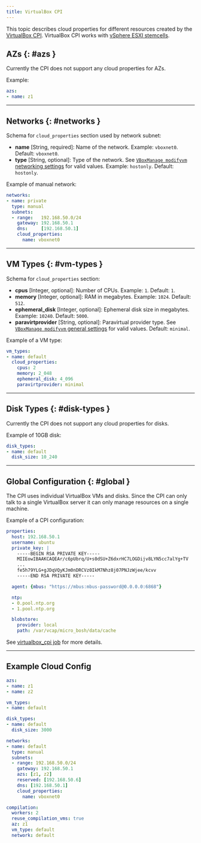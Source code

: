```yaml
---
title: VirtualBox CPI
---
```


This topic describes cloud properties for different resources created by the [VirtualBox CPI](https://bosh.io/releases/github.com/cppforlife/bosh-virtualbox-cpi-release). VirtualBox CPI works with [vSphere ESXI stemcells](https://bosh.io/stemcells/bosh-vsphere-esxi-ubuntu-trusty-go_agent).

## AZs {: #azs }

Currently the CPI does not support any cloud properties for AZs.

Example:

```yaml
azs:
- name: z1
```

---
## Networks {: #networks }

Schema for `cloud_properties` section used by network subnet:

* **name** [String, required]: Name of the network. Example: `vboxnet0`. Default: `vboxnet0`.
* **type** [String, optional]: Type of the network. See [`VBoxManage modifyvm` networking settings](https://www.virtualbox.org/manual/ch08.html#idp46691722135120) for valid values. Example: `hostonly`. Default: `hostonly`.

Example of manual network:

```yaml
networks:
- name: private
  type: manual
  subnets:
  - range:   192.168.50.0/24
    gateway: 192.168.50.1
    dns:     [192.168.50.1]
    cloud_properties:
      name: vboxnet0
```

---
## VM Types {: #vm-types }

Schema for `cloud_properties` section:

* **cpus** [Integer, optional]: Number of CPUs. Example: `1`. Default: `1`.
* **memory** [Integer, optional]: RAM in megabytes. Example: `1024`. Default: `512`.
* **ephemeral_disk** [Integer, optional]: Ephemeral disk size in megabytes. Example: `10240`. Default: `5000`.
* **paravirtprovider** [String, optional]: Paravirtual provider type. See [`VBoxManage modifyvm` general settings](https://www.virtualbox.org/manual/ch08.html#idp46691713664256) for valid values. Default: `minimal`.

Example of a VM type:

```yaml
vm_types:
- name: default
  cloud_properties:
    cpus: 2
    memory: 2_048
    ephemeral_disk: 4_096
    paravirtprovider: minimal
```

---
## Disk Types {: #disk-types }

Currently the CPI does not support any cloud properties for disks.

Example of 10GB disk:

```yaml
disk_types:
- name: default
  disk_size: 10_240
```

---
## Global Configuration {: #global }

The CPI uses individual VirtualBox VMs and disks. Since the CPI can only talk to a single VirtualBox server it can only manage resources on a single machine.

Example of a CPI configuration:

```yaml
properties:
  host: 192.168.50.1
  username: ubuntu
  private_key: |
    -----BEGIN RSA PRIVATE KEY-----
    MIIEowIBAAKCAQEAr/c6pUbrq/U+s0dSU+Z6dxrHC7LOGDijv8LYN5cc7alYg+TV
    ...
    fe5h79YLG+gJDqVQyKJm0nDRCVz0IkM7Nhz8j07PNJzWjee/kcvv
    -----END RSA PRIVATE KEY-----

  agent: {mbus: "https://mbus:mbus-password@0.0.0.0:6868"}

  ntp:
  - 0.pool.ntp.org
  - 1.pool.ntp.org

  blobstore:
    provider: local
    path: /var/vcap/micro_bosh/data/cache
```

See [virtualbox_cpi job](https://bosh.io/jobs/virtualbox_cpi?source=github.com/cppforlife/bosh-virtualbox-cpi-release) for more details.

---
## <a id='cloud-config'>Example Cloud Config</a>

```yaml
azs:
- name: z1
- name: z2

vm_types:
- name: default

disk_types:
- name: default
  disk_size: 3000

networks:
- name: default
  type: manual
  subnets:
  - range: 192.168.50.0/24
    gateway: 192.168.50.1
    azs: [z1, z2]
    reserved: [192.168.50.6]
    dns: [192.168.50.1]
    cloud_properties:
      name: vboxnet0

compilation:
  workers: 2
  reuse_compilation_vms: true
  az: z1
  vm_type: default
  network: default
```

